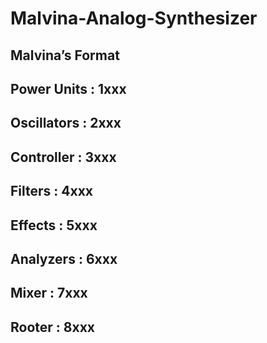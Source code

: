 # Malvina-Analog-Synthesizer



## Malvina’s Format



## Power Units : 1xxx



## Oscillators : 2xxx



## Controller : 3xxx



## Filters : 4xxx



## Effects : 5xxx



## Analyzers : 6xxx



## Mixer : 7xxx



## Rooter : 8xxx